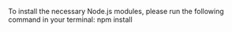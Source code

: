 To install the necessary Node.js modules, please run the following command in your terminal:
npm install

